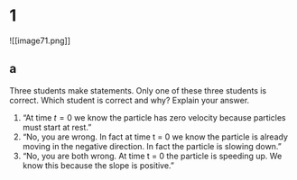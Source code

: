 # 1

![[image71.png]]

## a

Three students make statements. Only one of these three students is correct. Which student is correct and why? Explain your answer.

1. “At time $t = 0$ we know the particle has zero velocity because particles must start at rest.”
2. “No, you are wrong. In fact at time t = 0 we know the particle is already moving in the negative direction. In fact the particle is slowing down.”
3. “No, you are both wrong. At time t = 0 the particle is speeding up. We know this because the slope is positive.”